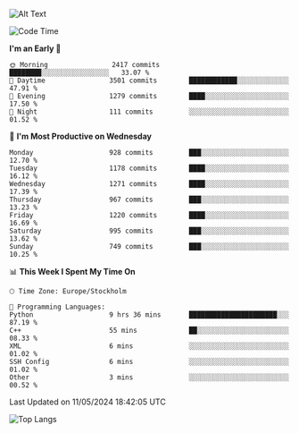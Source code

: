 ![Alt Text](https://media.tenor.com/3Gehha8RO-sAAAAC/goose-dance.gif)

<!--START_SECTION:waka-->
![Code Time](http://img.shields.io/badge/Code%20Time-152%20hrs%205%20mins-blue)

**I'm an Early 🐤** 

```text
🌞 Morning                2417 commits        ████████░░░░░░░░░░░░░░░░░   33.07 % 
🌆 Daytime                3501 commits        ████████████░░░░░░░░░░░░░   47.91 % 
🌃 Evening                1279 commits        ████░░░░░░░░░░░░░░░░░░░░░   17.50 % 
🌙 Night                  111 commits         ░░░░░░░░░░░░░░░░░░░░░░░░░   01.52 % 
```
📅 **I'm Most Productive on Wednesday** 

```text
Monday                   928 commits         ███░░░░░░░░░░░░░░░░░░░░░░   12.70 % 
Tuesday                  1178 commits        ████░░░░░░░░░░░░░░░░░░░░░   16.12 % 
Wednesday                1271 commits        ████░░░░░░░░░░░░░░░░░░░░░   17.39 % 
Thursday                 967 commits         ███░░░░░░░░░░░░░░░░░░░░░░   13.23 % 
Friday                   1220 commits        ████░░░░░░░░░░░░░░░░░░░░░   16.69 % 
Saturday                 995 commits         ███░░░░░░░░░░░░░░░░░░░░░░   13.62 % 
Sunday                   749 commits         ███░░░░░░░░░░░░░░░░░░░░░░   10.25 % 
```


📊 **This Week I Spent My Time On** 

```text
🕑︎ Time Zone: Europe/Stockholm

💬 Programming Languages: 
Python                   9 hrs 36 mins       ██████████████████████░░░   87.19 % 
C++                      55 mins             ██░░░░░░░░░░░░░░░░░░░░░░░   08.33 % 
XML                      6 mins              ░░░░░░░░░░░░░░░░░░░░░░░░░   01.02 % 
SSH Config               6 mins              ░░░░░░░░░░░░░░░░░░░░░░░░░   01.02 % 
Other                    3 mins              ░░░░░░░░░░░░░░░░░░░░░░░░░   00.52 % 
```


 Last Updated on 11/05/2024 18:42:05 UTC
<!--END_SECTION:waka-->

![Top Langs](https://github-readme-stats-rose-phi.vercel.app/api/top-langs/?username=jxncted\&layout=compact&hide=c,assembly,jupyter%20notebook)
